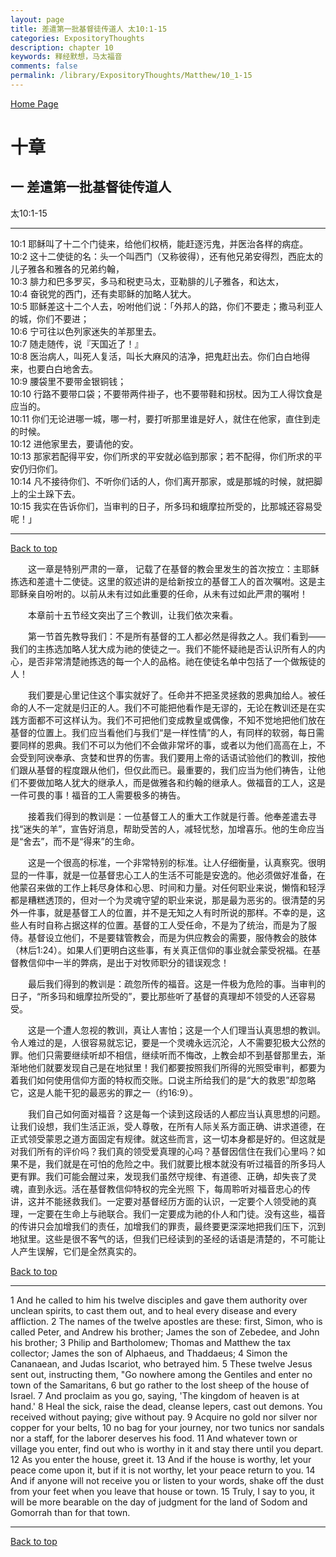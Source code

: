 ```yaml
---
layout: page
title: 差遣第一批基督徒传道人 太10:1-15
categories: ExpositoryThoughts
description: chapter 10
keywords: 释经默想，马太福音
comments: false
permalink: /library/ExpositoryThoughts/Matthew/10_1-15
---
```

[ Home Page ]({{site.baseurl}}/index) <br>

<a name="0"></a>
# 十章 

## 一 差遣第一批基督徒传道人

太10:1-15

***

10:1 耶稣叫了十二个门徒来，给他们权柄，能赶逐污鬼，并医治各样的病症。<br>
10:2 这十二使徒的名：头一个叫西门（又称彼得），还有他兄弟安得烈，西庇太的儿子雅各和雅各的兄弟约翰，<br>
10:3 腓力和巴多罗买，多马和税吏马太，亚勒腓的儿子雅各，和达太，<br>
10:4 奋锐党的西门，还有卖耶稣的加略人犹大。<br>
10:5 耶稣差这十二个人去，吩咐他们说：「外邦人的路，你们不要走；撒马利亚人的城，你们不要进；<br>
10:6 宁可往以色列家迷失的羊那里去。<br>
10:7 随走随传，说『天国近了！』<br>
10:8 医治病人，叫死人复活，叫长大麻风的洁净，把鬼赶出去。你们白白地得来，也要白白地舍去。<br>
10:9 腰袋里不要带金银铜钱；<br>
10:10 行路不要带口袋；不要带两件褂子，也不要带鞋和拐杖。因为工人得饮食是应当的。<br>
10:11 你们无论进哪一城，哪一村，要打听那里谁是好人，就住在他家，直住到走的时候。<br>
10:12 进他家里去，要请他的安。<br>
10:13 那家若配得平安，你们所求的平安就必临到那家；若不配得，你们所求的平安仍归你们。<br>
10:14 凡不接待你们、不听你们话的人，你们离开那家，或是那城的时候，就把脚上的尘土跺下去。<br>
10:15 我实在告诉你们，当审判的日子，所多玛和蛾摩拉所受的，比那城还容易受呢！」<br>

***

[Back to top](#0)

&emsp;&emsp;这一章是特别严肃的一章， 记载了在基督的教会里发生的首次按立：主耶稣拣选和差遣十二使徒。这里的叙述讲的是给新按立的基督工人的首次嘱咐。这是主耶稣亲自吩咐的。以前从未有过如此重要的任命，从未有过如此严肃的嘱咐！

&emsp;&emsp;本章前十五节经文突出了三个教训，让我们依次来看。

&emsp;&emsp;第一节首先教导我们：不是所有基督的工人都必然是得救之人。我们看到——我们的主拣选加略人犹大成为祂的使徒之一。我们不能怀疑祂是否认识所有人的内心，是否非常清楚祂拣选的每一个人的品格。祂在使徒名单中包括了一个做叛徒的人！

&emsp;&emsp;我们要是心里记住这个事实就好了。任命并不把圣灵拯救的恩典加给人。被任命的人不一定就是归正的人。我们不可能把他看作是无谬的，无论在教训还是在实践方面都不可这样认为。我们不可把他们变成教皇或偶像，不知不觉地把他们放在基督的位置上。我们应当看他们与我们“是一样性情”的人，有同样的软弱，每日需要同样的恩典。我们不可以为他们不会做非常坏的事，或者以为他们高高在上，不会受到阿谀奉承、贪婪和世界的伤害。我们要用上帝的话语试验他们的教训，按他们跟从基督的程度跟从他们，但仅此而已。最重要的，我们应当为他们祷告，让他们不要做加略人犹大的继承人，而是做雅各和约翰的继承人。做福音的工人，这是一件可畏的事！福音的工人需要极多的祷告。

&emsp;&emsp;接着我们得到的教训是：一位基督工人的重大工作就是行善。他奉差遣去寻找“迷失的羊”，宣告好消息，帮助受苦的人，减轻忧愁，加增喜乐。他的生命应当是“舍去”，而不是“得来”的生命。

&emsp;&emsp;这是一个很高的标准，一个非常特别的标准。让人仔细衡量，认真察究。很明显的一件事，就是一位基督忠心工人的生活不可能是安逸的。他必须做好准备，在他蒙召来做的工作上耗尽身体和心思、时间和力量。对任何职业来说，懒惰和轻浮都是糟糕透顶的，但对一个为灵魂守望的职业来说，那是最为恶劣的。很清楚的另外一件事，就是基督工人的位置，并不是无知之人有时所说的那样。不幸的是，这些人有时自称占据这样的位置。基督的工人受任命，不是为了统治，而是为了服侍。基督设立他们，不是要辖管教会，而是为供应教会的需要，服侍教会的肢体（林后1:24）。如果人们更明白这些事，有关真正信仰的事业就会蒙受祝福。在基督教信仰中一半的弊病，是出于对牧师职分的错误观念！

&emsp;&emsp;最后我们得到的教训是：疏忽所传的福音。这是一件极为危险的事。当审判的日子，“所多玛和蛾摩拉所受的”，要比那些听了基督的真理却不领受的人还容易受。

&emsp;&emsp;这是一个遭人忽视的教训，真让人害怕；这是一个人们理当认真思想的教训。令人难过的是，人很容易就忘记，要是一个灵魂永远沉沦，人不需要犯极大公然的罪。他们只需要继续听却不相信，继续听而不悔改，上教会却不到基督那里去，渐渐地他们就要发现自己是在地狱里！我们都要按照我们所得的光照受审判，都要为着我们如何使用信仰方面的特权而交账。口说主所给我们的是“大的救恩”却忽略它，这是人能干犯的最恶劣的罪之一（约16:9）。

&emsp;&emsp;我们自己如何面对福音？这是每一个读到这段话的人都应当认真思想的问题。让我们设想，我们生活正派，受人尊敬，在所有人际关系方面正确、讲求道德，在正式领受蒙恩之道方面固定有规律。就这些而言，这一切本身都是好的。但这就是对我们所有的评价吗？我们真的领受爱真理的心吗？基督因信住在我们心里吗？如果不是，我们就是在可怕的危险之中。我们就要比根本就没有听过福音的所多玛人更有罪。我们可能会醒过来，发现我们虽然守规律、有道德、正确，却失丧了灵魂，直到永远。活在基督教信仰特权的完全光照 下，每周聆听对福音忠心的传讲，这并不能拯救我们。一定要对基督经历方面的认识，一定要个人领受祂的真理，一定要在生命上与祂联合。我们一定要成为祂的仆人和门徒。没有这些，福音的传讲只会加增我们的责任，加增我们的罪责，最终要更深深地把我们压下，沉到地狱里。这些是很不客气的话，但我们已经读到的圣经的话语是清楚的，不可能让人产生误解，它们是全然真实的。


[Back to top](#0)

***

1 And he called to him his twelve disciples and gave them authority over unclean spirits, to cast them out, and to heal every disease and every affliction. 2 The names of the twelve apostles are these: first, Simon, who is called Peter, and Andrew his brother; James the son of Zebedee, and John his brother; 3 Philip and Bartholomew; Thomas and Matthew the tax collector; James the son of Alphaeus, and Thaddaeus; 4 Simon the Cananaean, and Judas Iscariot, who betrayed him. 5 These twelve Jesus sent out, instructing them, "Go nowhere among the Gentiles and enter no town of the Samaritans, 6 but go rather to the lost sheep of the house of Israel. 7 And proclaim as you go, saying, 'The kingdom of heaven is at hand.' 8 Heal the sick, raise the dead, cleanse lepers, cast out demons. You received without paying; give without pay. 9 Acquire no gold nor silver nor copper for your belts, 10 no bag for your journey, nor two tunics nor sandals nor a staff, for the laborer deserves his food. 11 And whatever town or village you enter, find out who is worthy in it and stay there until you depart. 12 As you enter the house, greet it. 13 And if the house is worthy, let your peace come upon it, but if it is not worthy, let your peace return to you. 14 And if anyone will not receive you or listen to your words, shake off the dust from your feet when you leave that house or town. 15 Truly, I say to you, it will be more bearable on the day of judgment for the land of Sodom and Gomorrah than for that town.

***

[Back to top](#0)

